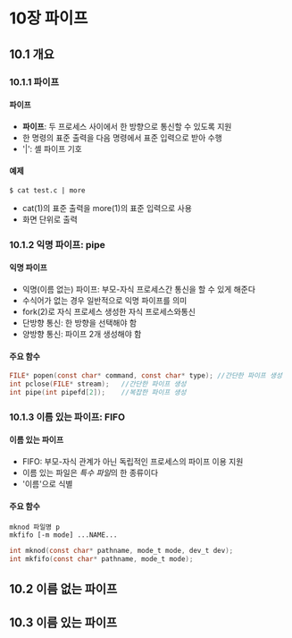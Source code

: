 # 10장 파이프
## 10.1 개요
### 10.1.1 파이프
#### 파이프
- **파이프**: 두 프로세스 사이에서 한 방향으로 통신할 수 있도록 지원
- 한 명령의 표준 출력을 다음 명령에서 표준 입력으로 받아 수행
- '|': 셸 파이프 기호
#### 예제
```
$ cat test.c | more
```
- cat(1)의 표준 출력을 more(1)의 표준 입력으로 사용
- 화면 단위로 출력
### 10.1.2 익명 파이프: pipe
#### 익명 파이프
- 익명(이름 없는) 파이프: 부모-자식 프로세스간 통신을 할 수 있게 해준다
- 수식어가 없는 경우 일반적으로 익명 파이프를 의미
- fork(2)로 자식 프로세스 생성한 자식 프로세스와통신
- 단방향 통신: 한 방향을 선택해야 함
- 양방향 통신: 파이프 2개 생성해야 함
#### 주요 함수
```C
FILE* popen(const char* command, const char* type); //간단한 파이프 생성
int pclose(FILE* stream);   //간단한 파이프 생성
int pipe(int pipefd[2]);    //복잡한 파이프 생성
```
### 10.1.3 이름 있는 파이프: FIFO
#### 이름 있는 파이프
- FIFO: 부모-자식 관계가 아닌 독립적인 프로세스의 파이프 이용 지원
- 이름 있는 파일은 *특수 파일*의 한 종류이다
- '이름'으로 식별
#### 주요 함수
```
mknod 파일명 p
mkfifo [-m mode] ...NAME...
```
```C
int mknod(const char* pathname, mode_t mode, dev_t dev);
int mkfifo(const char* pathname, mode_t mode);
```

## 10.2 이름 없는 파이프

## 10.3 이름 있는 파이프
